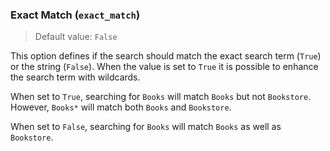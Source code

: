 ### Exact Match (`exact_match`)

> Default value: `False`

This option defines if the search should match the exact search term (`True`) or the string (`False`). When the value is set to `True` it is possible to enhance the search term with wildcards. 

When set to `True`, searching for `Books` will match `Books` but not `Bookstore`. However, `Books*` will match both `Books` and `Bookstore`. 

When set to `False`, searching for `Books` will match `Books` as well as `Bookstore`.
